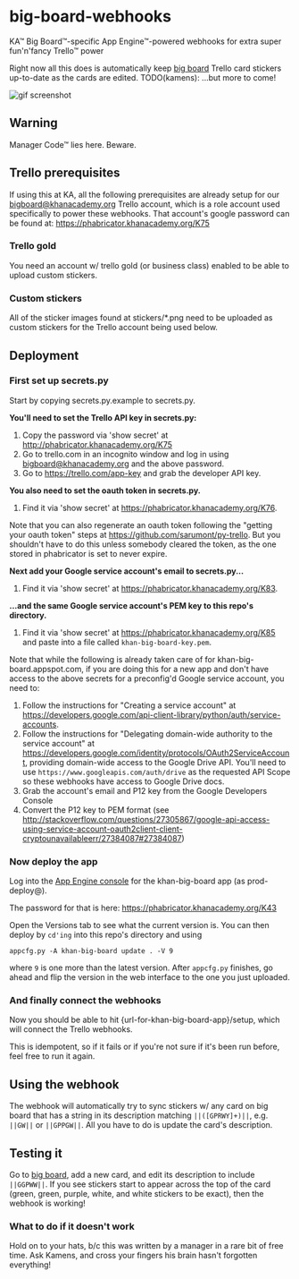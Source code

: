 # big-board-webhooks

KA™ Big Board™-specific App Engine™-powered webhooks for extra super
fun'n'fancy Trello™ power

Right now all this does is automatically keep
[big board](http://khanacademy.org/r/big-board) Trello card stickers up-to-date
as the cards are edited.
TODO(kamens): ...but more to come!

![gif screenshot](https://raw.githubusercontent.com/kamens/big-board-webhooks/master/stickers.gif?token=AAGmqnghRKX1knCFMNlMEWNLrOsJeKPmks5VidA8wA%3D%3D)

## Warning

Manager Code™ lies here. Beware.

## Trello prerequisites

If using this at KA, all the following prerequisites are already setup for our
bigboard@khanacademy.org Trello account, which is a role account used
specifically to power these webhooks. That account's google password can be
found at: https://phabricator.khanacademy.org/K75

### Trello gold

You need an account w/ trello gold (or business class) enabled to be able to
upload custom stickers.

### Custom stickers

All of the sticker images found at stickers/\*.png need to be uploaded as
custom stickers for the Trello account being used below.

## Deployment

### First set up secrets.py

Start by copying secrets.py.example to secrets.py.

**You'll need to set the Trello API key in secrets.py:**
 1. Copy the password via 'show secret' at
    http://phabricator.khanacademy.org/K75
 2. Go to trello.com in an incognito window and log in using
    bigboard@khanacademy.org and the above password.
 3. Go to https://trello.com/app-key and grab the developer API key.

**You also need to set the oauth token in secrets.py.**
 1. Find it via 'show secret' at https://phabricator.khanacademy.org/K76.

Note that you can also regenerate an oauth token following the "getting your
    oauth token" steps at https://github.com/sarumont/py-trello. But you
    shouldn't have to do this unless somebody cleared the token, as the one
    stored in phabricator is set to never expire.

**Next add your Google service account's email to secrets.py...**
 1. Find it via 'show secret' at https://phabricator.khanacademy.org/K83.

**...and the same Google service account's PEM key to this repo's directory.**
 1. Find it via 'show secret' at https://phabricator.khanacademy.org/K85 and
    paste into a file called `khan-big-board-key.pem`.

Note that while the following is already taken care of for
    khan-big-board.appspot.com, if you are doing this for a new app and don't
    have access to the above secrets for a preconfig'd Google service account,
    you need to:
 1. Follow the instructions for "Creating a service account" at https://developers.google.com/api-client-library/python/auth/service-accounts.
 2. Follow the instructions for "Delegating domain-wide authority to the
    service account" at
    https://developers.google.com/identity/protocols/OAuth2ServiceAccount,
    providing domain-wide access to the Google Drive API. You'll need to use
    `https://www.googleapis.com/auth/drive` as the requested API Scope so
    these webhooks have access to Google Drive docs.
 3. Grab the account's email and P12 key from the Google Developers Console
 4. Convert the P12 key to PEM format (see http://stackoverflow.com/questions/27305867/google-api-access-using-service-account-oauth2client-client-cryptounavailableerr/27384087#27384087)


### Now deploy the app

Log into the [App Engine console](http://appspot.com) for the khan-big-board
app (as prod-deploy@).

The password for that is here:
    https://phabricator.khanacademy.org/K43

Open the Versions tab to see what the current version is.
You can then deploy by ```cd'ing``` into this repo's directory and using

```
appcfg.py -A khan-big-board update . -V 9
```

where `9` is one more than the latest version.
After `appcfg.py` finishes, go ahead and flip the version in the
web interface to the one you just uploaded.

### And finally connect the webhooks

Now you should be able to hit {url-for-khan-big-board-app}/setup, which will
connect the Trello webhooks.

This is idempotent, so if it fails or if you're not sure if it's been run
before, feel free to run it again.

## Using the webhook

The webhook will automatically try to sync stickers w/ any card on big board
that has a string in its description matching ```||([GPRWY]+)||```, e.g.
```||GW||``` or ```||GPPGW||```.
All you have to do is update the card's description.

## Testing it

Go to [big board](http://khanacademy.org/r/big-board), add a new card, and edit
its description to include ```||GGPWW||```. If you see stickers start to appear
across the top of the card (green, green, purple, white, and white stickers to
be exact), then the webhook is working!

### What to do if it doesn't work

Hold on to your hats, b/c this was written by a manager in a rare bit of free
time. Ask Kamens, and cross your fingers his brain hasn't forgotten everything!

